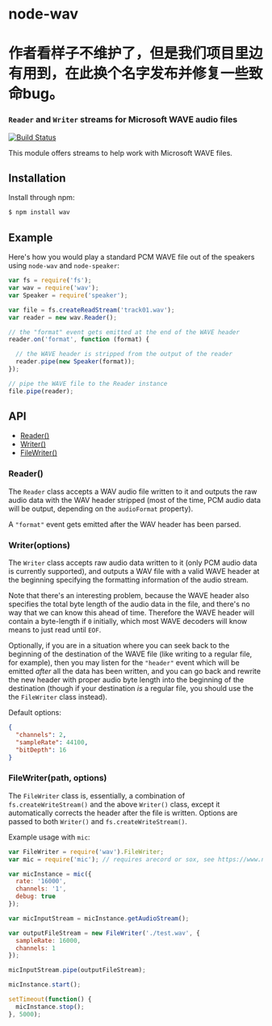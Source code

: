 node-wav
========
作者看样子不维护了，但是我们项目里边有用到，在此换个名字发布并修复一些致命bug。
========
### `Reader` and `Writer` streams for Microsoft WAVE audio files
[![Build Status](https://secure.travis-ci.org/TooTallNate/node-wav.svg)](http://travis-ci.org/TooTallNate/node-wav)

This module offers streams to help work with Microsoft WAVE files.


Installation
------------

Install through npm:

``` bash
$ npm install wav
```


Example
-------

Here's how you would play a standard PCM WAVE file out of the speakers using
`node-wav` and `node-speaker`:

``` javascript
var fs = require('fs');
var wav = require('wav');
var Speaker = require('speaker');

var file = fs.createReadStream('track01.wav');
var reader = new wav.Reader();

// the "format" event gets emitted at the end of the WAVE header
reader.on('format', function (format) {

  // the WAVE header is stripped from the output of the reader
  reader.pipe(new Speaker(format));
});

// pipe the WAVE file to the Reader instance
file.pipe(reader);
```


API
---

  - [Reader()](#reader)
  - [Writer()](#writeroptions)
  - [FileWriter()](#filewriterpath-options)

### Reader()

The `Reader` class accepts a WAV audio file written to it and outputs the raw
audio data with the WAV header stripped (most of the time, PCM audio data will
be output, depending on the `audioFormat` property).

A `"format"` event gets emitted after the WAV header has been parsed.

### Writer(options)

The `Writer` class accepts raw audio data written to it (only PCM audio data is
currently supported), and outputs a WAV file with a valid WAVE header at the
beginning specifying the formatting information of the audio stream.

Note that there's an interesting problem, because the WAVE header also
specifies the total byte length of the audio data in the file, and there's no
way that we can know this ahead of time. Therefore the WAVE header will contain
a byte-length if `0` initially, which most WAVE decoders will know means to
just read until `EOF`.

Optionally, if you are in a situation where you can seek back to the beginning
of the destination of the WAVE file (like writing to a regular file, for
example), then you may listen for the `"header"` event which will be emitted
_after_ all the data has been written, and you can go back and rewrite the new
header with proper audio byte length into the beginning of the destination
(though if your destination _is_ a regular file, you should use the the
`FileWriter` class instead).

Default options: 

```JSON
{
  "channels": 2,
  "sampleRate": 44100,
  "bitDepth": 16
}
```  


### FileWriter(path, options)

The `FileWriter` class is, essentially, a combination of `fs.createWriteStream()` and the above `Writer()` class, except it automatically corrects the header after the file is written. Options are passed to both `Writer()` and `fs.createWriteStream()`.

Example usage with `mic`:

```js
var FileWriter = require('wav').FileWriter;
var mic = require('mic'); // requires arecord or sox, see https://www.npmjs.com/package/mic

var micInstance = mic({
  rate: '16000',
  channels: '1',
  debug: true
});

var micInputStream = micInstance.getAudioStream();

var outputFileStream = new FileWriter('./test.wav', {
  sampleRate: 16000,
  channels: 1
});

micInputStream.pipe(outputFileStream);

micInstance.start();

setTimeout(function() {
  micInstance.stop();
}, 5000);
```
